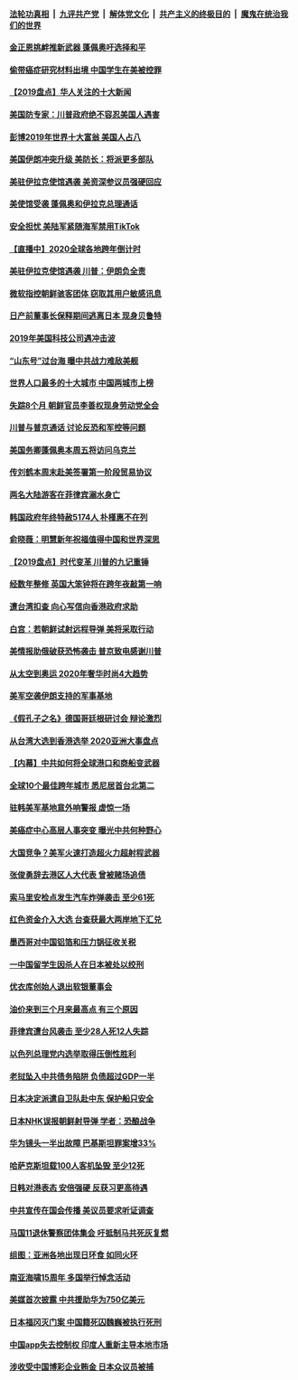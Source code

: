 ####  [法轮功真相](../../../../basic/blob/master/README.md?t=01011101) &nbsp;|&nbsp; [九评共产党](../../../../9ping.md/blob/master/README.md?t=01011101) &nbsp;|&nbsp; [解体党文化](../../../../jtdwh.md/blob/master/README.md?t=01011101)  &nbsp;|&nbsp; [共产主义的终极目的](../../../../gczydzjmd.md/blob/master/README.md?t=01011101) &nbsp;|&nbsp; [魔鬼在统治我们的世界](../../../../mgztzwmdsj.md/blob/master/README.md?t=01011101) 

#### [金正恩挑衅推新武器 蓬佩奥吁选择和平](../pages/nsc418/n11759157.md?t=01011101) 

#### [偷带癌症研究材料出境 中国学生在美被控罪](../pages/nsc418/n11759062.md?t=01011101) 

#### [【2019盘点】华人关注的十大新闻](../pages/nsc418/n11752263.md?t=01011101) 

#### [美国防专家：川普政府绝不容忍美国人遇害](../pages/nsc418/n11758818.md?t=01011101) 

#### [彭博2019年世界十大富翁 美国人占八](../pages/nsc418/n11758757.md?t=01011101) 

#### [美国伊朗冲突升级 美防长：将派更多部队](../pages/nsc418/n11758717.md?t=01011101) 

#### [美驻伊拉克使馆遇袭 美资深参议员强硬回应](../pages/nsc418/n11758241.md?t=01011101) 

#### [美使馆受袭 蓬佩奥和伊拉克总理通话](../pages/nsc418/n11758626.md?t=01011101) 

#### [安全担忧 美陆军紧随海军禁用TikTok](../pages/nsc418/n11758321.md?t=01011101) 

#### [【直播中】2020全球各地跨年倒计时](../pages/nsc418/n11756408.md?t=01011101) 

#### [美驻伊拉克使馆遇袭 川普：伊朗负全责](../pages/nsc418/n11757943.md?t=01011101) 

#### [微软指控朝鲜骇客团体 窃取其用户敏感讯息](../pages/nsc418/n11757536.md?t=01011101) 

#### [日产前董事长保释期间逃离日本 现身贝鲁特](../pages/nsc418/n11757195.md?t=01011101) 

#### [2019年美国科技公司遇冲击波](../pages/nsc418/n11756639.md?t=01011101) 

#### [“山东号”过台海 曝中共战力难敌美舰](../pages/nsc418/n11753936.md?t=01011101) 

#### [世界人口最多的十大城市 中国两城市上榜](../pages/nsc418/n11756259.md?t=01011101) 

#### [失踪8个月 朝鲜官员李善权现身劳动党全会](../pages/nsc418/n11756041.md?t=01011101) 

#### [川普与普京通话 讨论反恐和军控等问题](../pages/nsc418/n11755216.md?t=01011101) 

#### [美国务卿蓬佩奥本周五将访问乌克兰](../pages/nsc418/n11755565.md?t=01011101) 

#### [传刘鹤本周末赴美签署第一阶段贸易协议](../pages/nsc418/n11755722.md?t=01011101) 

#### [两名大陆游客在菲律宾溺水身亡](../pages/nsc418/n11755062.md?t=01011101) 

#### [韩国政府年终特赦5174人 朴槿惠不在列](../pages/nsc418/n11754895.md?t=01011101) 

#### [俞晓薇：明慧新年祝福值得中国和世界深思](../pages/nsc418/n11754433.md?t=01011101) 

#### [【2019盘点】时代变革 川普的九记重锤](../pages/nsc418/n11739570.md?t=01011101) 

#### [经数年整修 英国大笨钟将在跨年夜敲第一响](../pages/nsc418/n11754797.md?t=01011101) 

#### [遭台湾扣查  向心写信向香港政府求助](../pages/nsc418/n11754416.md?t=01011101) 

#### [白宫：若朝鲜试射远程导弹 美将采取行动](../pages/nsc418/n11753606.md?t=01011101) 

#### [美情报助俄破获恐怖袭击 普京致电感谢川普](../pages/nsc418/n11753758.md?t=01011101) 

#### [从太空到奥运 2020年奢华时尚4大趋势](../pages/nsc418/n11746071.md?t=01011101) 

#### [美军空袭伊朗支持的军事基地](../pages/nsc418/n11753658.md?t=01011101) 

#### [《假孔子之名》德国哥廷根研讨会 辩论激烈](../pages/nsc418/n11751858.md?t=01011101) 

#### [从台湾大选到香港选举 2020亚洲大事盘点](../pages/nsc418/n11753444.md?t=01011101) 

#### [【内幕】中共如何将全球港口和商船变武器](../pages/nsc418/n11725027.md?t=01011101) 

#### [全球10个最佳跨年城市 悉尼居首台北第二](../pages/nsc418/n11747747.md?t=01011101) 

#### [驻韩美军基地意外响警报 虚惊一场](../pages/nsc418/n11752453.md?t=01011101) 

#### [美癌症中心高层人事突变 曝光中共何种野心](../pages/nsc418/n11751793.md?t=01011101) 

#### [大国竞争？美军火速打造超火力超射程武器](../pages/nsc418/n11724729.md?t=01011101) 

#### [张俊勇辞去港区人大代表 曾被赌场追债](../pages/nsc418/n11751579.md?t=01011101) 

#### [索马里安检点发生汽车炸弹袭击 至少61死](../pages/nsc418/n11751365.md?t=01011101) 

#### [红色资金介入大选 台查获最大两岸地下汇兑](../pages/nsc418/n11750485.md?t=01011101) 

#### [墨西哥对中国铝箔和压力锅征收关税](../pages/nsc418/n11750144.md?t=01011101) 

#### [一中国留学生因杀人在日本被处以绞刑](../pages/nsc418/n11749889.md?t=01011101) 

#### [优衣库创始人退出软银董事会](../pages/nsc418/n11749742.md?t=01011101) 

#### [油价来到三个月来最高点 有三个原因](../pages/nsc418/n11749541.md?t=01011101) 

#### [菲律宾遭台风袭击 至少28人死12人失踪](../pages/nsc418/n11749520.md?t=01011101) 

#### [以色列总理党内选举取得压倒性胜利](../pages/nsc418/n11749405.md?t=01011101) 

#### [老挝坠入中共债务陷阱 负债超过GDP一半](../pages/nsc418/n11749026.md?t=01011101) 

#### [日本决定派遣自卫队赴中东 保护船只安全](../pages/nsc418/n11748882.md?t=01011101) 

#### [日本NHK误报朝鲜射导弹 学者：恐酿战争](../pages/nsc418/n11748557.md?t=01011101) 

#### [华为镜头一半出故障 巴基斯坦罪案增33%](../pages/nsc418/n11748194.md?t=01011101) 

#### [哈萨克斯坦载100人客机坠毁 至少12死](../pages/nsc418/n11748255.md?t=01011101) 

#### [日韩对港表态 安倍强硬 反获习更高待遇](../pages/nsc418/n11747271.md?t=01011101) 

#### [中共宣传在国会传播 美议员要求听证调查](../pages/nsc418/n11746975.md?t=01011101) 

#### [马国11退休警察团体集会 吁抵制马共死灰复燃](../pages/nsc418/n11745253.md?t=01011101) 

#### [组图：亚洲各地出现日环食 如同火环](../pages/nsc418/n11746499.md?t=01011101) 

#### [南亚海啸15周年 多国举行悼念活动](../pages/nsc418/n11746403.md?t=01011101) 

#### [美媒首次披露 中共援助华为750亿美元](../pages/nsc418/n11745793.md?t=01011101) 

#### [日本福冈灭门案 中国籍死囚魏巍被执行死刑](../pages/nsc418/n11746093.md?t=01011101) 

#### [中国app失去控制权 印度人重新主导本地市场](../pages/nsc418/n11745512.md?t=01011101) 

#### [涉收受中国博彩企业贿金 日本众议员被捕](../pages/nsc418/n11745305.md?t=01011101) 

